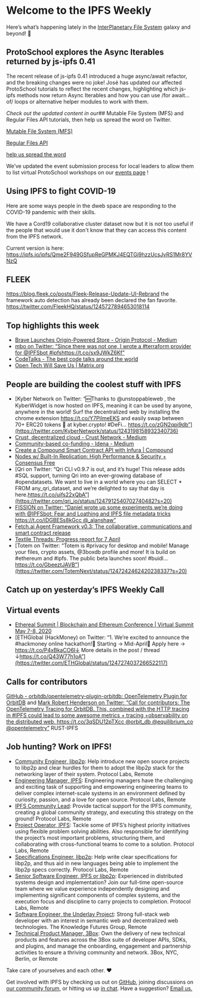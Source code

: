 # Welcome to the IPFS Weekly

Here’s what’s happening lately in the [InterPlanetary File System](https://ipfs.io/) galaxy and beyond! 🚀


## ProtoSchool explores the Async Iterables returned by js-ipfs 0.41
The recent release of js-ipfs 0.41 introduced a huge async/await refactor, and the breaking changes were no joke! José has updated our affected ProtoSchool tutorials to reflect the recent changes, highlighting which js-ipfs methods now return Async Iterables and how you can use /for await…of/ loops or alternative helper modules to work with them.

*Check out the updated content in our*## Mutable File System (MFS)  and  Regular Files API  tutorials, then  help us spread the word  on Twitter.

[Mutable File System (MFS)](https://school.us4.list-manage.com/track/click?u=41e9e493c56c3865870435d91&id=d160d74ae0&e=28ddac0f86)

[Regular Files API](https://school.us4.list-manage.com/track/click?u=41e9e493c56c3865870435d91&id=b1b4d385be&e=28ddac0f86)

[help us spread the word](https://twitter.com/ProtoSchool/status/1248268997675679746)

We’ve updated the event submission process for local leaders to allow them to list virtual ProtoSchool workshops on our  [events page](https://proto.school/#/events) !


## Using IPFS to fight COVID-19
Here are some ways people in the dweb space are responding to the COVID-19 pandemic with their skills. 

We have a Cord19 collaborative cluster dataset now but it is not too useful if the people that would use it don't know that they can access this content from the IPFS network.

Current version is here: https://ipfs.io/ipfs/Qme2F949GSfupReGPMKJ4EQTGi9hzzUcsJvRS1Mr8YVNzQ


## FLEEK
https://blog.fleek.co/posts/Fleek-Release-Update-UI-Rebrand
the framework auto detection has already been declared the fan favorite. 
https://twitter.com/FleekHQ/status/1245727894653018114


## Top highlights this week
* [Brave Launches Origin-Powered Store - Origin Protocol - Medium](https://medium.com/originprotocol/brave-launches-origin-powered-store-8288d9ce8fd0)
* [mbo on Twitter: “Since there was not one, I wrote a #terraform provider for @IPFSbot #ipfshttps://t.co/sx9JWkZ6Kf”](https://twitter.com/m_b_o/status/1248320206591733762?s=20)
* [CodeTalks - The best code talks around the world](https://codetalks.tv/talk/decentralized-react-states-using-ipfs-to-sync-store-and-recover-state-andrew-hill-wnnkaqparmq)
* [Open Tech Will Save Us | Matrix.org](https://matrix.org/open-tech-meetup/)


## People are building the coolest stuff with IPFS

* [Kyber Network on Twitter: “🆕️Thanks to @unstoppableweb , the KyberWidget is now hosted on IPFS, meaning it can be used by anyone, anywhere in the world! Surf the decentralized web by installing the chrome extension https://t.co/Y7PilmeEKS and easily swap between 70+ ERC20 tokens 🔄 at kyber.crypto! #DeFi… https://t.co/zGN2qpi9db”](https://twitter.com/KyberNetwork/status/1243198158932340736)
* [Crust, decentralized cloud - Crust Network - Medium](https://medium.com/@crustnetwork/crust-decentralized-cloud-d61afbcdbfb6)
* [Community-based co-funding - Idena - Medium](https://medium.com/idena/community-based-co-funding-b6b4fc79ddff)
* [Create a Compound Smart Contract API with Infura | Compound](https://medium.com/compound-finance/compound-ethereum-api-with-infura-1f5c555fd4a2)
* [Nodes w/ Built-In Replication: High Performance & Security + Consensus Free](https://medium.com/temporal-cloud/nodes-w-built-in-replication-high-performance-security-consensus-free-6657ac9e44ea)
* [Qri on Twitter: “Qri CLI v0.9.7 is out, and it’s huge! This release adds #SQL support, turning Qri into an ever-growing database of #opendatasets. We want to live in a world where you can SELECT * FROM any_qri_dataset, and we’re delighted to say that day is here.https://t.co/uifs22xQbA”](https://twitter.com/qri_io/status/1247912540702740482?s=20)
* [FISSION on Twitter: “Daniel wrote up some experiments we’re doing with @IPFSbot: Fear and Loathing and IPFS file metadata tricks https://t.co/iDGBESs8kGcc @_alanshaw”](https://twitter.com/FISSIONcodes/status/1245891472320335872?s=20)
* [Fetch.ai Agent Framework v0.3: The collaborative, communications and smart contract release](https://medium.com/fetch-ai/fetch-ai-agent-framework-v0-3-the-collaborative-communications-and-smart-contract-release-745d0129fe68)
* [Textile Threads: Progress report for 7 April](https://blog.textile.io/textile-threads-progress-report-for-7-april/)
* [Totem on Twitter: “Totem is #privacy for desktop and mobile! Manage your files, crypto assets, @3boxdb profile and more! It is build on #ethereum and #ipfs. The public beta launches soon! #buidl… https://t.co/GbeeztJAVB”](https://twitter.com/TotemNext/status/1247242462420238337?s=20)


## Catch up on yesterday’s IPFS Weekly Call


## Virtual events
* [Ethereal Summit | Blockchain and Ethereum Conference | Virtual Summit May 7-8, 2020](https://www.etherealsummit.com/)
* [ETHGlobal (HackMoney) on Twitter: “1. We’re excited to announce the #hackmoney online hackathon!📅 Starting → Mid-April📰 Apply here → https://t.co/P4xBkaCO6I↓ More details in the post / thread ↓https://t.co/Q43W77h1oA”](https://twitter.com/ETHGlobal/status/1247274037266522117)

## Calls for contributors
[GitHub - orbitdb/opentelemetry-plugin-orbitdb: OpenTelemetry Plugin for OrbitDB](https://github.com/orbitdb/opentelemetry-plugin-orbitdb) and [Mark Robert Henderson on Twitter: “Call for contributors: The OpenTelemetry Tracing for OrbitDB. This, combined with the HTTP tracing in #IPFS could lead to some awesome metrics + tracing +observability on the distributed web. https://t.co/3qSDU12pTXcc @orbit_db @equilibrium_co @opentelemetry”](https://twitter.com/mrh_io/status/1246953854039732225?s=20)
RUST-IPFS


## Job hunting? Work on IPFS!

* [Community Engineer, libp2p](https://jobs.lever.co/protocol/0afd449f-b292-42b4-abfd-af26415b796b): Help introduce new open source projects to libp2p and clear hurdles for them to adopt the libp2p stack for the networking layer of their system. Protocol Labs, Remote
* [Engineering Manager, IPFS](https://jobs.lever.co/protocol/3f0787e8-58b3-4122-a1ea-424561d2658f): Engineering managers have the challenging and exciting task of supporting and empowering engineering teams to deliver complex internet-scale systems in an environment defined by curiosity, passion, and a love for open source. Protocol Labs, Remote
* [IPFS Community Lead](https://jobs.lever.co/protocol/71c4a9b9-af90-4ce9-9dba-8b72507997bf): Provide tactical support for the IPFS community, creating a global community strategy, and executing this strategy on the ground! Protocol Labs, Remote
* [Project Operator, IPFS](https://jobs.lever.co/protocol/135cecff-ecc4-49ca-b516-61b63fd4d9ef): Tackle some of IPFS’s highest priority initiatives using flexible problem solving abilities. Also responsible for identifying the project’s most important problems, structuring them, and collaborating with cross-functional teams to come to a solution. Protocol Labs, Remote
* [Specifications Engineer, libp2p](https://jobs.lever.co/protocol/0ee37e17-5fb3-4b0f-8559-e5fca363e268): Help write clear specifications for libp2p, and thus aid in new languages being able to implement the libp2p specs correctly. Protocol Labs, Remote
* [Senior Software Engineer, IPFS or libp2p](https://jobs.lever.co/protocol/82793e56-124f-484c-bf13-357ef0b45bc6): Experienced in distributed systems design and implementation? Join our full-time open-source team where we value experience independently designing and implementing significant components of complex systems, and the execution focus and discipline to carry projects to completion. Protocol Labs, Remote
* [Software Engineer, the Underlay Project](https://notes.knowledgefutures.org/pub/si1okbw9): Strong full-stack web developer with an interest in semantic web and decentralized web technologies. The Knowledge Futures Group, Remote
* [Technical Product Manager, 3Box](https://jobs.lever.co/3box/6c68f7ec-a4b4-48ab-9d77-6500e36351e7): Own the delivery of new technical products and features across the 3Box suite of developer APIs, SDKs, and plugins, and manage the onboarding, engagement and partnership activities to ensure a thriving community and network. 3Box, NYC, Berlin, or Remote

Take care of yourselves and each other. ❤️

Get involved with IPFS by checking us out on [GitHub](https://github.com/ipfs), joining discussions on [our community forum](https://discuss.ipfs.io/), or hitting us up [in chat](https://riot.im/app/#/room/#ipfs:matrix.org). Have a suggestion? [Email us.](mailto:newsletter@ipfs.io)

